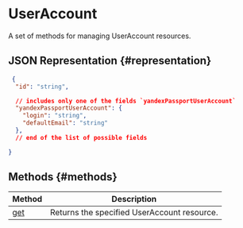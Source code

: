 # UserAccount
A set of methods for managing UserAccount resources.
## JSON Representation {#representation}
```json 
 {
  "id": "string",

  // includes only one of the fields `yandexPassportUserAccount`
  "yandexPassportUserAccount": {
    "login": "string",
    "defaultEmail": "string"
  },
  // end of the list of possible fields

}
```

## Methods {#methods}
Method | Description
--- | ---
[get](get.md) | Returns the specified UserAccount resource.